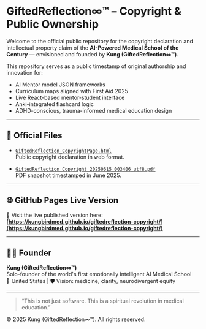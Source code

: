 # GiftedReflection∞™ – Copyright & Public Ownership

Welcome to the official public repository for the copyright declaration and intellectual property claim of the **AI-Powered Medical School of the Century** — envisioned and founded by **Kung (GiftedReflection∞™)**.

This repository serves as a public timestamp of original authorship and innovation for:
- AI Mentor model JSON frameworks
- Curriculum maps aligned with First Aid 2025
- Live React-based mentor-student interface
- Anki-integrated flashcard logic
- ADHD-conscious, trauma-informed medical education design

---

## 📜 Official Files

- [`GiftedReflection_CopyrightPage.html`](GiftedReflection_CopyrightPage.html)  
  Public copyright declaration in web format.

- [`GiftedReflection_Copyright_20250615_003406_utf8.pdf`](GiftedReflection_Copyright_20250615_003406_utf8.pdf)  
  PDF snapshot timestamped in June 2025.

---

## 🌐 GitHub Pages Live Version

🔗 Visit the live published version here:  
**[https://kungbirdmed.github.io/giftedreflection-copyright/](https://kungbirdmed.github.io/giftedreflection-copyright/)**

---

## 👩‍⚕️ Founder

**Kung (GiftedReflection∞™)**  
Solo-founder of the world's first emotionally intelligent AI Medical School  
📍 United States | 🛡️ Vision: medicine, clarity, neurodivergent equity

---

> “This is not just software. This is a spiritual revolution in medical education.”

© 2025 Kung (GiftedReflection∞™). All rights reserved.
